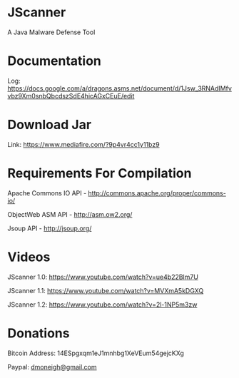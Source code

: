 JScanner
========

A Java Malware Defense Tool


Documentation
=============

Log: https://docs.google.com/a/dragons.asms.net/document/d/1Jsw_3RNAdIMfvvbz9Xm0snbQbcdszSdE4hicAGxCEuE/edit


Download Jar
============
Link: https://www.mediafire.com/?9p4vr4cc1y11bz9

Requirements For Compilation
============

Apache Commons IO API - http://commons.apache.org/proper/commons-io/

ObjectWeb ASM API - http://asm.ow2.org/

Jsoup API - http://jsoup.org/


Videos
======

JScanner 1.0: https://www.youtube.com/watch?v=ue4b22Blm7U

JScanner 1.1: https://www.youtube.com/watch?v=MVXmA5kDGXQ

JScanner 1.2: https://www.youtube.com/watch?v=2l-1NP5m3zw

Donations
=========

Bitcoin Address: 14ESpgxqm1eJ1mnhbg1XeVEum54gejcKXg

Paypal: dmoneigh@gmail.com
